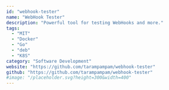 ```yaml
---
id: "webhook-tester"
name: "WebHook Tester"
description: "Powerful tool for testing WebHooks and more."
tags:
  - "MIT"
  - "Docker"
  - "Go"
  - "deb"
  - "K8S"
category: "Software Development"
website: "https://github.com/tarampampam/webhook-tester"
github: "https://github.com/tarampampam/webhook-tester"
#image: "/placeholder.svg?height=300&width=400"
---
```


